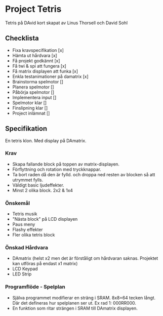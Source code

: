 # Project Tetris

Tetris på DAvid kort skapat av Linus Thorsell och David Sohl

## Checklista
* Fixa kravspecifikation [x]
* Hämta ut hårdvara [x]
* Få projekt godkännt [x]
* Få twi & spi att fungera [x]
* Få matrix displayen att funka [x]
* Enkla testanimationer på damatrix [x]
* Brainstorma spelmotor []
* Planera spelmotor []
* Påbörja spelmotor []
* Implementera input []
* Spelmotor klar []
* Finslipning klar []
* Project inlämnat []

## Specifikation
En tetris klon. Med display på DAmatrix.

### Krav
* Skapa fallande block på toppen av matrix-displayen.
* Förflyttning och rotation med tryckknappar.
* Ta bort raden då den är fylld. och droppa ned resten av blocken så att utrymmet fylls.
* Väldigt basic ljudeffekter.
* Minst 2 olika block. 2x2 & 1x4

### Önskemål
* Tetris musik
* "Nästa block" på LCD displayen
* Paus meny
* Flashy effekter
* Fler olika tetris block

### Önskad Hårdvara
* DAmatrix (helst x2 men det är förståligt om hårdvaran saknas. Projektet kan utföras på endast x1 matrix)
* LCD Keypad
* LED Strip

### Programflöde - Spelplan
* Själva programmet modifierar en sträng i SRAM. 8x8=64 tecken långt. Där det defineras hur spelplanen ser ut. Ex rad 1: 000RR000.
* En funktion som ritar strängen i SRAM till DAmatrix displayen.
